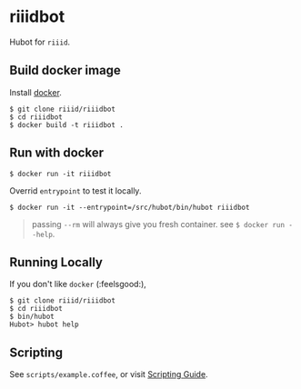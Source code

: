 # riiidbot

Hubot for `riiid`.

## Build docker image

Install [docker](https://docs.docker.com/installation/).

    $ git clone riiid/riiidbot
    $ cd riiidbot
    $ docker build -t riiidbot .

## Run with docker

    $ docker run -it riiidbot

Overrid `entrypoint` to test it locally.

    $ docker run -it --entrypoint=/src/hubot/bin/hubot riiidbot

> passing `--rm` will always give you fresh container. see `$ docker run --help`.

## Running Locally

If you don't like `docker` (:feelsgood:),

    $ git clone riiid/riiidbot
    $ cd riiidbot
    $ bin/hubot
    Hubot> hubot help

## Scripting

See `scripts/example.coffee`, or visit [Scripting Guide](https://github.com/github/hubot/blob/master/docs/scripting.md).
